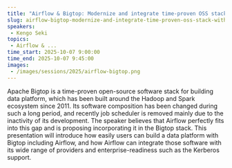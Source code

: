 ```yaml
---
title: "Airflow & Bigtop: Modernize and integrate time-proven OSS stack with Apache Airflow"
slug: airflow-bigtop-modernize-and-integrate-time-proven-oss-stack-with-apache-airflow
speakers:
 - Kengo Seki
topics:
 - Airflow & ...
time_start: 2025-10-07 9:00:00
time_end: 2025-10-07 9:45:00
images:
 - /images/sessions/2025/airflow-bigtop.png
---
```


Apache Bigtop is a time-proven open-source software stack for building data platform, which has been built around the Hadoop and Spark ecosystem since 2011. Its software composition has been changed during such a long period, and recently job scheduler is removed mainly due to the inactivity of its development. The speaker believes that Airflow perfectly fits into this gap and is proposing incorporating it in the Bigtop stack. This presentation will introduce how easily users can build a data platform with Bigtop including Airflow, and how Airflow can integrate those software with its wide range of providers and enterprise-readiness such as the Kerberos support.
